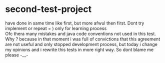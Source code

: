 # second-test-project
have done in same time like first, but more afwul then first. Dont try implement or repeat = )  only for learning  process  
Ofc thera many mistakes and java code conventions not used in this test. Why ? because in that moment i was  full of convictions that this 
agreement are not useful and only stopped development process, but today i change my opinions and i rewrite this tests in more right way. So 
dont blame me please -__-

